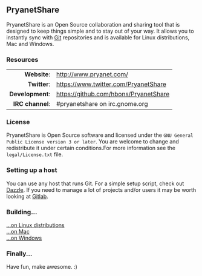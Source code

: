 ## PryanetShare

PryanetShare is an Open Source collaboration and sharing tool that is designed to keep things simple and to stay out of your way. It allows you to instantly sync with [Git](http://www.git-scm.org/) repositories and is available for Linux distributions, Mac and Windows.


### Resources

|                    |                                                   |
|-------------------:|:--------------------------------------------------|
|       **Website**: | http://www.pryanet.com/                      |
|       **Twitter**: | https://www.twitter.com/PryanetShare              |
|   **Development**: | https://github.com/hbons/PryanetShare             |
|   **IRC channel**: | #pryanetshare on irc.gnome.org                    |


### License

PryanetShare is Open Source software and licensed under the `GNU General Public License version 3 or later`. You are welcome to change and redistribute it under certain conditions.For more information see the `legal/License.txt` file.


### Setting up a host

You can use any host that runs Git. For a simple setup script, check out [Dazzle](https://github.com/hbons/Dazzle). If you need to manage a lot of projects and/or users it may be worth looking at [Gitlab](http://www.gitlabhq.com).


### Building...

[...on Linux distributions](https://github.com/hbons/PryanetShare/blob/master/PryanetShare/Linux/README.md)  
[...on Mac](https://github.com/hbons/PryanetShare/blob/master/PryanetShare/Mac/README.md)  
[...on Windows](https://github.com/hbons/PryanetShare/blob/master/PryanetShare/Windows/README.md)  


### Finally...

Have fun, make awesome. :)

